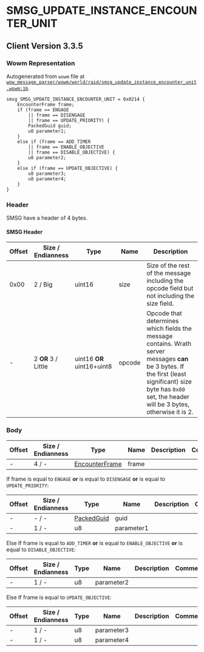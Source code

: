 # SMSG_UPDATE_INSTANCE_ENCOUNTER_UNIT

## Client Version 3.3.5

### Wowm Representation

Autogenerated from `wowm` file at [`wow_message_parser/wowm/world/raid/smsg_update_instance_encounter_unit.wowm:16`](https://github.com/gtker/wow_messages/tree/main/wow_message_parser/wowm/world/raid/smsg_update_instance_encounter_unit.wowm#L16).
```rust,ignore
smsg SMSG_UPDATE_INSTANCE_ENCOUNTER_UNIT = 0x0214 {
    EncounterFrame frame;
    if (frame == ENGAGE
        || frame == DISENGAGE
        || frame == UPDATE_PRIORITY) {
        PackedGuid guid;
        u8 parameter1;
    }
    else if (frame == ADD_TIMER
        || frame == ENABLE_OBJECTIVE
        || frame == DISABLE_OBJECTIVE) {
        u8 parameter2;
    }
    else if (frame == UPDATE_OBJECTIVE) {
        u8 parameter3;
        u8 parameter4;
    }
}
```
### Header

SMSG have a header of 4 bytes.

#### SMSG Header

| Offset | Size / Endianness | Type   | Name   | Description |
| ------ | ----------------- | ------ | ------ | ----------- |
| 0x00   | 2 / Big           | uint16 | size   | Size of the rest of the message including the opcode field but not including the size field.|
| -      | 2 **OR** 3 / Little| uint16 **OR** uint16+uint8 | opcode | Opcode that determines which fields the message contains. Wrath server messages **can** be 3 bytes. If the first (least significant) size byte has `0x80` set, the header will be 3 bytes, otherwise it is 2. |

### Body

| Offset | Size / Endianness | Type | Name | Description | Comment |
| ------ | ----------------- | ---- | ---- | ----------- | ------- |
| - | 4 / - | [EncounterFrame](encounterframe.md) | frame |  |  |

If frame is equal to `ENGAGE` **or** 
is equal to `DISENGAGE` **or** 
is equal to `UPDATE_PRIORITY`:

| Offset | Size / Endianness | Type | Name | Description | Comment |
| ------ | ----------------- | ---- | ---- | ----------- | ------- |
| - | - / - | [PackedGuid](../spec/packed-guid.md) | guid |  |  |
| - | 1 / - | u8 | parameter1 |  |  |

Else If frame is equal to `ADD_TIMER` **or** 
is equal to `ENABLE_OBJECTIVE` **or** 
is equal to `DISABLE_OBJECTIVE`:

| Offset | Size / Endianness | Type | Name | Description | Comment |
| ------ | ----------------- | ---- | ---- | ----------- | ------- |
| - | 1 / - | u8 | parameter2 |  |  |

Else If frame is equal to `UPDATE_OBJECTIVE`:

| Offset | Size / Endianness | Type | Name | Description | Comment |
| ------ | ----------------- | ---- | ---- | ----------- | ------- |
| - | 1 / - | u8 | parameter3 |  |  |
| - | 1 / - | u8 | parameter4 |  |  |

